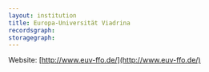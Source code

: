 ```yaml
---
layout: institution
title: Europa-Universität Viadrina
recordsgraph: 
storagegraph: 
---
```


Website: [http://www.euv-ffo.de/](http://www.euv-ffo.de/)
